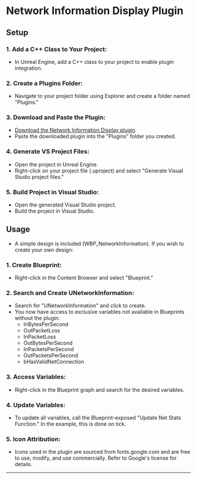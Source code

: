# Network Information Display Plugin

## Setup

### 1. Add a C++ Class to Your Project:
   - In Unreal Engine, add a C++ class to your project to enable plugin integration.

### 2. Create a Plugins Folder:
   - Navigate to your project folder using Explorer and create a folder named "Plugins."

### 3. Download and Paste the Plugin:
   - [Download the Network Information Display plugin](#). <!-- Add a link to your download -->
   - Paste the downloaded plugin into the "Plugins" folder you created.

### 4. Generate VS Project Files:
   - Open the project in Unreal Engine.
   - Right-click on your project file (.uproject) and select "Generate Visual Studio project files."

### 5. Build Project in Visual Studio:
   - Open the generated Visual Studio project.
   - Build the project in Visual Studio.

## Usage

- A simple design is included (WBP_NetworkInformation). If you wish to create your own design:

### 1. Create Blueprint:
   - Right-click in the Content Browser and select "Blueprint."

### 2. Search and Create UNetworkInformation:
   - Search for "UNetworkInformation" and click to create.
   - You now have access to exclusive variables not available in Blueprints without the plugin:
     - InBytesPerSecond
     - OutPacketLoss
     - InPacketLoss
     - OutBytesPerSecond
     - InPacketsPerSecond
     - OutPacketsPerSecond
     - bHasValidNetConnection

### 3. Access Variables:
   - Right-click in the Blueprint graph and search for the desired variables.

### 4. Update Variables:
   - To update all variables, call the Blueprint-exposed "Update Net Stats Function." In the example, this is done on tick.

### 5. Icon Attribution:
   - Icons used in the plugin are sourced from fonts.google.com and are free to use, modify, and use commercially. Refer to Google's license for details.

---
